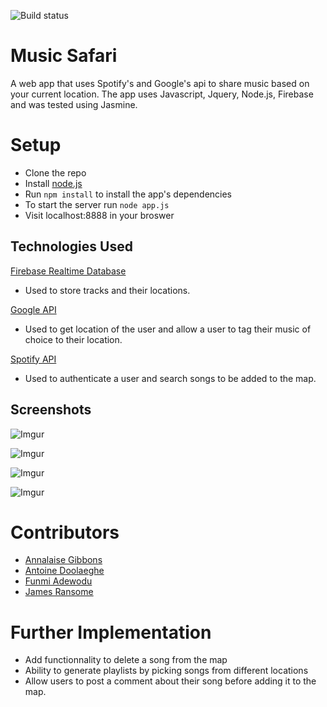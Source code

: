 ![Build status](https://travis-ci.org/adoolaeghe/music-safari.svg?branch=master)

# Music Safari
A web app that uses Spotify's and Google's api to share music based on your current location.
The app uses Javascript, Jquery, Node.js, Firebase and was tested using Jasmine.

# Setup
- Clone the repo
- Install [node.js](https://nodejs.org/en/)
- Run ```npm install``` to install the app's dependencies
- To start the server run ```node app.js```
- Visit localhost:8888 in your broswer

## Technologies Used
[Firebase Realtime Database](https://firebase.google.com/docs/database/web/start)
- Used to store tracks and their locations.

[Google API](https://developers.google.com/maps/documentation/javascript/tutorial)
- Used to get location of the user and allow a user to tag their music of choice to their location.

[Spotify API](https://developer.spotify.com/web-api/)
- Used to authenticate a user and search songs to be added to the map.

## Screenshots
![Imgur](http://i.imgur.com/wmEUhjk.png)

![Imgur](http://i.imgur.com/3pqsIFq.png)

![Imgur](http://i.imgur.com/6FTVDce.png)

![Imgur](https://i.imgur.com/PnTtxqS.png)

# Contributors
 - [Annalaise Gibbons](https://github.com/annalaise)
 - [Antoine Doolaeghe](https://github.com/adoolaeghe)
 - [Funmi Adewodu](https://github.com/funmia)
 - [James Ransome](https://github.com/jransome)

# Further Implementation 
- Add functionnality to delete a song from the map
- Ability to generate playlists by picking songs from different locations
- Allow users to post a comment about their song before adding it to the map.
